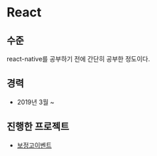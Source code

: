 # React

## 수준
react-native를 공부하기 전에 간단히 공부한 정도이다.
## 경력
- 2019년 3월 ~
## 진행한 프로젝트
- [보정고이벤트](../2019/보정고이벤트.md)